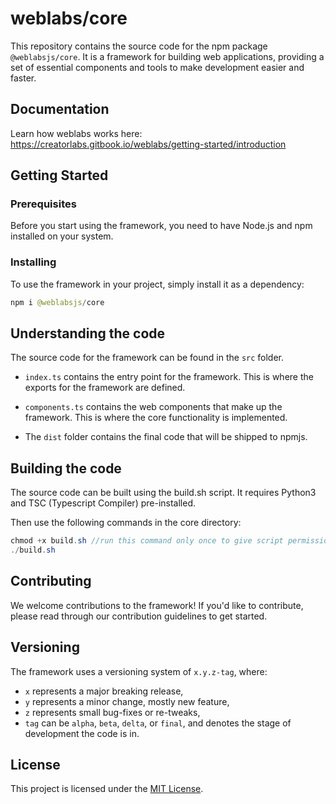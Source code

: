 # weblabs/core

This repository contains the source code for the npm package `@weblabsjs/core`. It is a framework for building web applications, providing a set of essential components and tools to make development easier and faster.

## Documentation

Learn how weblabs works here:
https://creatorlabs.gitbook.io/weblabs/getting-started/introduction

## Getting Started

### Prerequisites

Before you start using the framework, you need to have Node.js and npm installed on your system.

### Installing

To use the framework in your project, simply install it as a dependency:

```java
npm i @weblabsjs/core
```

## Understanding the code

The source code for the framework can be found in the `src` folder.

- `index.ts` contains the entry point for the framework. This is where the exports for the framework are defined.

- `components.ts` contains the web components that make up the framework. This is where the core functionality is implemented.

- The `dist` folder contains the final code that will be shipped to npmjs.

## Building the code

The source code can be built using the build.sh script. It requires
Python3 and TSC (Typescript Compiler) pre-installed.

Then use the following commands in the core directory:

```java
chmod +x build.sh //run this command only once to give script permission
./build.sh
```

## Contributing

We welcome contributions to the framework! If you'd like to contribute, please read through our contribution guidelines to get started.

## Versioning

The framework uses a versioning system of `x.y.z-tag`, where:

- `x` represents a major breaking release,
- `y` represents a minor change, mostly new feature,
- `z` represents small bug-fixes or re-tweaks,
- `tag` can be `alpha`, `beta`, `delta`, or `final`, and denotes the stage of development the code is in.

## License

This project is licensed under the [MIT License](LICENSE).
